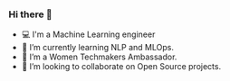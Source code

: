 ### Hi there 👋

* 💻 I'm a Machine Learning engineer
* 🌱 I’m currently learning NLP and MLOps.
* 🔭 I’m a Women Techmakers Ambassador.
* 👯 I’m looking to collaborate on Open Source projects.

